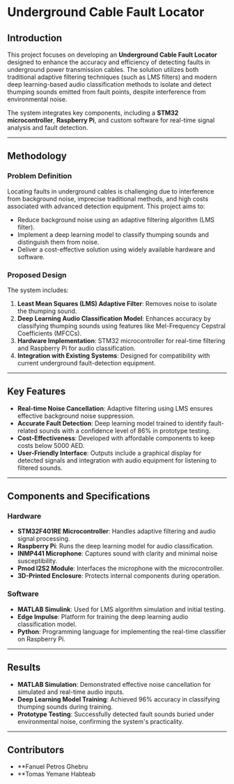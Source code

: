 # Underground Cable Fault Locator

## Introduction
This project focuses on developing an **Underground Cable Fault Locator** designed to enhance the accuracy and efficiency of detecting faults in underground power transmission cables. The solution utilizes both traditional adaptive filtering techniques (such as LMS filters) and modern deep learning-based audio classification methods to isolate and detect thumping sounds emitted from fault points, despite interference from environmental noise.

The system integrates key components, including a **STM32 microcontroller**, **Raspberry Pi**, and custom software for real-time signal analysis and fault detection.

---

## Methodology

### Problem Definition
Locating faults in underground cables is challenging due to interference from background noise, imprecise traditional methods, and high costs associated with advanced detection equipment. This project aims to:
- Reduce background noise using an adaptive filtering algorithm (LMS filter).
- Implement a deep learning model to classify thumping sounds and distinguish them from noise.
- Deliver a cost-effective solution using widely available hardware and software.

### Proposed Design
The system includes:
1. **Least Mean Squares (LMS) Adaptive Filter**: Removes noise to isolate the thumping sound.
2. **Deep Learning Audio Classification Model**: Enhances accuracy by classifying thumping sounds using features like Mel-Frequency Cepstral Coefficients (MFCCs).
3. **Hardware Implementation**: STM32 microcontroller for real-time filtering and Raspberry Pi for audio classification.
4. **Integration with Existing Systems**: Designed for compatibility with current underground fault-detection equipment.

---

## Key Features
- **Real-time Noise Cancellation**: Adaptive filtering using LMS ensures effective background noise suppression.
- **Accurate Fault Detection**: Deep learning model trained to identify fault-related sounds with a confidence level of 86% in prototype testing.
- **Cost-Effectiveness**: Developed with affordable components to keep costs below 5000 AED.
- **User-Friendly Interface**: Outputs include a graphical display for detected signals and integration with audio equipment for listening to filtered sounds.

---

## Components and Specifications
### Hardware
- **STM32F401RE Microcontroller**: Handles adaptive filtering and audio signal processing.
- **Raspberry Pi**: Runs the deep learning model for audio classification.
- **INMP441 Microphone**: Captures sound with clarity and minimal noise susceptibility.
- **Pmod I2S2 Module**: Interfaces the microphone with the microcontroller.
- **3D-Printed Enclosure**: Protects internal components during operation.

### Software
- **MATLAB Simulink**: Used for LMS algorithm simulation and initial testing.
- **Edge Impulse**: Platform for training the deep learning audio classification model.
- **Python**: Programming language for implementing the real-time classifier on Raspberry Pi.

---

## Results
- **MATLAB Simulation**: Demonstrated effective noise cancellation for simulated and real-time audio inputs.
- **Deep Learning Model Training**: Achieved 96% accuracy in classifying thumping sounds during training.
- **Prototype Testing**: Successfully detected fault sounds buried under environmental noise, confirming the system's practicality.

---

## Contributors
- **Fanuel Petros Ghebru
- **Tomas Yemane Habteab


